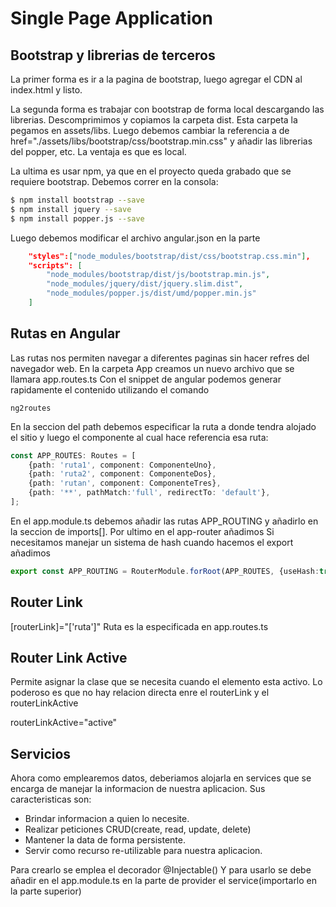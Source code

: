 # Single Page Application

## Bootstrap y librerias de terceros

La primer forma es ir a la pagina de bootstrap, luego agregar el CDN al index.html y listo. 

La segunda forma es trabajar con bootstrap de forma local descargando las librerias.
Descomprimimos y copiamos la carpeta dist. Esta carpeta la pegamos en assets/libs. Luego debemos cambiar la referencia a de href="./assets/libs/bootstrap/css/bootstrap.min.css" y añadir las librerias del popper, etc. La ventaja es que es local.

La ultima es usar npm, ya que en el proyecto queda grabado que se requiere bootstrap. Debemos correr en la consola:

```bash
$ npm install bootstrap --save
$ npm install jquery --save
$ npm install popper.js --save
```

Luego debemos modificar el archivo angular.json en la parte 
```json
    "styles":["node_modules/bootstrap/dist/css/bootstrap.css.min"],
    "scripts": [ 
        "node_modules/bootstrap/dist/js/bootstrap.min.js",
        "node_modules/jquery/dist/jquery.slim.dist",
        "node_modules/popper.js/dist/umd/popper.min.js"
    ]
```

## Rutas en Angular
Las rutas nos permiten navegar a diferentes paginas sin hacer refres del navegador web. 
En la carpeta App creamos un nuevo archivo que se llamara app.routes.ts
Con el snippet de angular podemos generar rapidamente el contenido utilizando el comando 

```angular
ng2routes
```

En la seccion del path debemos especificar la ruta a donde tendra alojado el sitio y luego el componente al cual hace referencia esa ruta: 
```typescript
const APP_ROUTES: Routes = [
    {path: 'ruta1', component: ComponenteUno},
    {path: 'ruta2', component: ComponenteDos},
    {path: 'rutan', component: ComponenteTres},
    {path: '**', pathMatch:'full', redirectTo: 'default'},
];

```

En el app.module.ts debemos añadir las rutas APP_ROUTING
y añadirlo en la seccion de imports[]. Por ultimo en el app-router añadimos <router-outlet> </router-outlet>
Si necesitamos manejar un sistema de hash cuando hacemos el export
añadimos 
```typescript
export const APP_ROUTING = RouterModule.forRoot(APP_ROUTES, {useHash:true});
```

## Router Link

[routerLink]="['ruta']" 
Ruta es la especificada en app.routes.ts

## Router Link Active
Permite asignar la clase que se necesita cuando el elemento esta activo.
Lo poderoso es que no hay relacion directa enre el routerLink y el routerLinkActive

routerLinkActive="active"


## Servicios

Ahora como emplearemos datos, deberiamos alojarla en services que se encarga de manejar la informacion de nuestra aplicacion. Sus caracteristicas son:

- Brindar informacion a quien lo necesite.
- Realizar peticiones CRUD(create, read, update, delete)
- Mantener la data de forma persistente.
- Servir como recurso re-utilizable para nuestra aplicacion.

Para crearlo se emplea el decorador @Injectable()
Y para usarlo se debe añadir en el app.module.ts en la parte de provider el service(importarlo en la parte superior)

